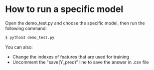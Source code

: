 # How to run a specific model

 Open the demo_test.py and choose the specific model, then run the following command:
```sh
$ python3 demo_test.py
```

You can also:
  - Change the indexes of features that are used for training
  - Uncomment the "save(Y_pred)" line to save the answer in .csv file